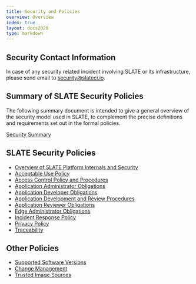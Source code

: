 ```yaml
---
title: Security and Policies
overview: Overview 
index: true
layout: docs2020 
type: markdown
---
```


## Security Contact Information

In case of any security related incident involving SLATE or its infrastructure, please send email to <a href="mailto:security@slateci.io">security@slateci.io</a>.

## Summary of SLATE Security Policies

The following summary document is intended to give a general overview of the security model used in SLATE, to complement the precise definitions and requirements set out in the formal policies. 

[Security Summary](/policy_docs/SLATE_Security_Summary.pdf)<br>

## SLATE Security Policies

* [Overview of SLATE Platform Internals and Security](/docs/security-and-policies/overview-of-slate-platform-internals-and-security.html)<br>
* [Acceptable Use Policy](/policy_docs/SLATE_Acceptable_Use_Policy.pdf)<br>
* [Access Control Policy and Procedures](/policy_docs/SLATE-Access-Control.pdf)<br>
* [Application Administrator Obligations](/policy_docs/SLATE_Application_Administrator_Obligations.pdf)<br>
* [Application Developer Obligations](/docs/security-and-policies/slate-application-developer-obligations.html)<br>
* [Application Development and Review Procedures](/docs/security-and-policies/slate-application-developer-and-review-procedures.html)<br>
* [Application Reviewer Obligations](/docs/security-and-policies/slate-application-reviewer-obligations.html)<br>
* [Edge Administrator Obligations](/docs/security-and-policies/edge-administrator-obligations.html)<br>
* [Incident Response Policy](/docs/security-and-policies/incident-response-policy.html)
* [Privacy Policy](/docs/security-and-policies/privacy.html)
* [Traceability](/policy_docs/SLATE-Traceability.pdf)<br>

## Other Policies

* [Supported Software Versions](/docs/security-and-policies/supported-versions.html)<br>
* [Change Management](/docs/security-and-policies/change-management.html)<br>
* [Trusted Image Sources](/docs/security-and-policies/trusted-image-sources.html)<br>


